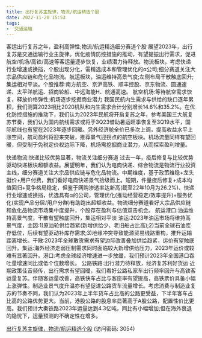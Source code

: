 ```yaml
---
title: 出行复苏主旋律，物流/航运精选个股
date: 2022-11-20 15:53
tags:
-  交通运输
---
```

客运出行复苏之年，盈利高弹性;物流/航运精选细分赛道个股
展望2023年，出行复苏是交通运输行业主旋律。优化疫情防控措施的推动，有望提振出行需求，促进航空/机场/高铁/高速等客运量逐步恢复，业绩潜力待释放。物流板块，考虑快递行业增速或换挡，个股出现分化，需精选成本和管理优化的α公司;细分赛道关注大宗品供应链和危化品物流。航运板块，油运维持高景气度;左侧布局干散触底回升;集运相对平淡。个股推荐:南方航空、京沪高铁、顺丰控股、京东物流、圆通速递、太平洋航运、招商轮船、中远海能H、皖通高速。
航空机场:等待航空需求恢复，释放价格弹性;机场逐步挖掘商业潜力
我国民航内生需求与供给的缺口逐年累积，我们测算2023相比2020机队和内生需求合计分别增长14.6%和35.2%。在优化防控措施的推动下，我们认为2023年民航将开启复苏之年，参考美国三大航复苏节奏，我们认为国内航线需求或将于3Q23借助暑运旺季恢复至3Q19水平，国际航线也有望在2023年逐步回暖。另外经济舱全价已多次上调，提高收益水平上涨空间，航司盈利将迎来突破，推荐景气迎拐点的航空板块。机场流量同样有望回暖，但受制于免税定价权边际下降，机场需挖掘商业潜力，从而探索盈利增量。
<!-- more -->
快递物流:快递比较优势显著，物流关注细分赛道
过去一年，疫后修复与比较优势驱动快递板块超额收益。展望明年，我们认为电商快递、综合物流是物流行业投资主线，细分赛道关注大宗品供应链与危化品物流。中期维度，基于政策维稳+龙头挺价+用户付费，我们看好电商快递景气拾级而上。短期，件量疫后修复+成本均值回归+竞争格局稳定，但鉴于网购渗透率达新高(截至22年10月为26.2%)、快递行业增速或换挡，优选具有α的公司，管理优化(推动经营稳定/效率提升)+服务优化(实现产品分层/用户分群)有助跑出超额收益。物流细分赛道看好大宗品供应链和危化品物流市场集中度提升，个股存在盈利与估值双击机会。
航运港口:油运维持高景气度，干散有望触底回升，集运相对平淡
油运:2023年油运市场将维持高景气度，主因:1)原油轮供给趋紧(新增供给少、老旧船占比高);2)当前全球石油库存低位，后续有望驱动补库存需求;3)地缘冲突导致能源贸易线路重构，推升运输距离增长。干散:2023年全球散货需求有望边际改善叠加供给趋紧，运价有望触底回升。集运:海外经济走弱压制需求同时面临较大新增供给压力，2023年运价或较难有显著回升。港口:考虑全球经济增速进一步放缓，我们预计2023年全国港口吞吐量增速同比或低个位数增长。
公路铁路:出行潜力待释放，经济复苏利好货运
近期政策佳音频传，出行需求有望回暖，我们看好公路私家车出行频率回升与高铁客运量复苏。伴随客运量改善，高铁快车占比与客座率有望提高，高铁票价具备小幅上涨弹性。制造业景气度升温亦有望促进公路货车流量增长。考虑消费与制造业复苏的节奏不同，我们认为2023年上半年货车占比高的公路更受益，下半年客车占比高的公路优势更大。当前，港股公路的股息率显著高于A股公路，配置性价比更高。我们预计大秦铁路2023年运量达到4.3亿吨，同比有小幅增加;但在海外衰退的隐忧下，运量预测的不确定性在增多。

[出行复苏主旋律，物流/航运精选个股](https://url12.ctfile.com/f/3948612-728190250-f18f2b?p=3054)
(访问密码: 3054)

